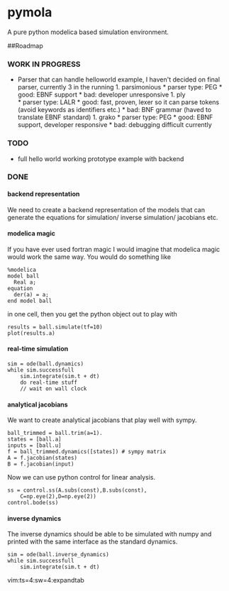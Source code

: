 pymola
======

A pure python modelica based simulation environment.

##Roadmap

### WORK IN PROGRESS

* Parser that can handle helloworld example, 
  I haven't decided on final parser, currently 3 in the running
        1. parsimonious
            * parser type: PEG
            * good: EBNF support
            * bad: developer unresponsive
        1. ply  
            * parser type: LALR
            * good: fast, proven, lexer so it can parse tokens (avoid keywords as identifiers etc.)
            * bad: BNF grammar (haved to translate EBNF standard)
        1. grako
            * parser type: PEG
            * good: EBNF support, developer responsive
            * bad: debugging difficult currently

### TODO

* full hello world working prototype example with backend

### DONE

#### backend representation

We need to create a backend representation of the models that can generate the equations for simulation/ inverse simulation/ jacobians etc.

#### modelica magic

If you have ever used fortran magic I would imagine that modelica magic would work the same way. You would do something like

    %modelica
    model ball
      Real a;
    equation
      der(a) = a;
    end model ball

in one cell, then you get the python object out to play with

    results = ball.simulate(tf=10)
    plot(results.a)

#### real-time simulation

    sim = ode(ball.dynamics)
    while sim.successfull
        sim.integrate(sim.t + dt)
        do real-time stuff
        // wait on wall clock


#### analytical jacobians

We want to create analytical jacobians that play well with sympy.

    ball_trimmed = ball.trim(a=1).
    states = [ball.a]
    inputs = [ball.u]
    f = ball_trimmed.dynamics([states]) # sympy matrix
    A = f.jacobian(states)
    B = f.jacobian(input)

Now we can use python control for linear analysis.

    ss = control.ss(A.subs(const),B.subs(const),
        C=np.eye(2),D=np.eye(2))
    control.bode(ss)

#### inverse dynamics

The inverse dynamics should be able to be simulated with numpy and printed with the same interface as the standard dynamics.

    sim = ode(ball.inverse_dynamics)
    while sim.successfull
        sim.integrate(sim.t + dt)

vim:ts=4:sw=4:expandtab
